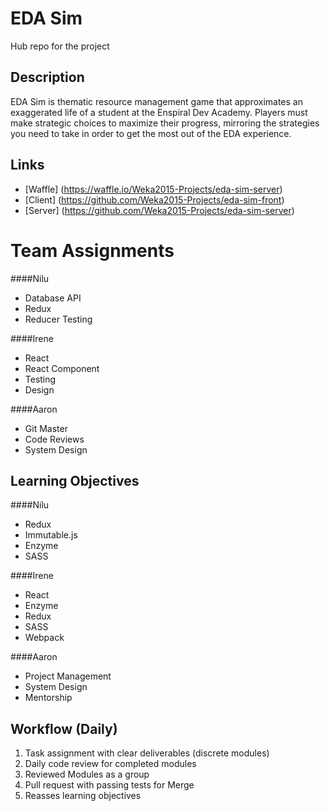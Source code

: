 EDA Sim
=======
Hub repo for the project

Description
-----------
EDA Sim is thematic resource management game that approximates an exaggerated life of a student at the Enspiral Dev Academy.  Players must make strategic choices to maximize their progress, mirroring the strategies you need to take in order to get the most out of the EDA experience.

Links
-----
- [Waffle] (https://waffle.io/Weka2015-Projects/eda-sim-server)
- [Client] (https://github.com/Weka2015-Projects/eda-sim-front)
- [Server] (https://github.com/Weka2015-Projects/eda-sim-server)

Team Assignments
================
####Nilu
* Database API
* Redux
* Reducer Testing

####Irene
* React
* React Component
* Testing
* Design

####Aaron
* Git Master
* Code Reviews
* System Design

Learning Objectives
-------------------
####Nilu
* Redux
* Immutable.js
* Enzyme
* SASS

####Irene
* React
* Enzyme
* Redux
* SASS
* Webpack

####Aaron
* Project Management
* System Design
* Mentorship

Workflow (Daily)
--------
1. Task assignment with clear deliverables (discrete modules)
2. Daily code review for completed modules
3. Reviewed Modules as a group
4. Pull request with passing tests for Merge
5. Reasses learning objectives

